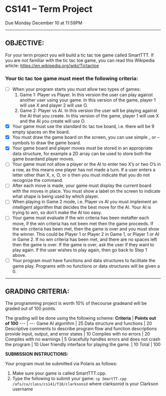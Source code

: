 # CS141 – Term Project
Due Monday December 10 at 11:59PM 

----

## OBJECTIVE:
For your term project you will build a tic tac toe game called SmartTTT. If you are not familiar with the tic tac toe game, you can read this Wikipedia article: https://en.wikipedia.org/wiki/Tictactoe

### Your tic tac toe game must meet the following criteria:
- [ ] When your program starts you must allow two types of games:
	1. Game 1: Player vs Player. In this version the user can play against another user using your game. In this version of the game, player 1 will use X and player 2 will use O.
	2. Game 2: Player vs AI. In this version the user will be playing against the AI that you create. In this version of the game, player 1 will use X and the AI you create will use O.
- [X] Your game must use the standard tic tac toe board, i.e. there will be 9 empty spaces on the board.
- [X] You must draw the game board on the screen, you can use simple _ or – symbols to draw the game board. 
- [X] Your game board and player moves must be stored in an appropriate data structure, for example a 2D array can be used to store both the game boardand player moves.
- [ ] Your game must not allow a player or the AI to enter two X’s or two O’s in a row, as this means one player has not made a turn. If a user enters a letter other than X, x, O, or o then you must indicate that you do not recognize the command. 
- [ ] After each move is made, your game must display the current board with the moves in place. You  must  show  a  label  on  the  screen  to  indicate  what  shape  is  being  used  by which player.
- [ ] When  playing  in  Game  2  mode,  i.e. Player  vs AI  you  must  implement  an intelligent algorithm that decides the best move for the AI. Your AI is trying to win, so don’t make the AI too easy.
- [ ] Your  game must evaluate  if  the  win  criteria  has  been metafter  each  move,  if the  win criteria has not been met then the game proceeds. If the win criteria has been met, then the game is over and you must show the winner. This could be Player 1 or Player 2 in Game 1, or Player 1 or AI in Game 2. If no win criteria has been met, and there are no spaces left then the game is over. If the game is over, ask the user if they want to play again. If the user wishes to play again, then go back to Step 1 above. 
- [ ] Your  program  must  have  functions  and  data  structures  to  facilitate  the  game  play. Programs with no functions or data structures will be given a 0. 

----

## GRADING CRITERIA:
The programming project is worth 10% of thecourse gradeand will be graded out of 100 points.

The grading will be done using the following scheme:
**Criteria** | **Points out of 100**
--- | ---
Game AI algorithm | 25
Data structure and functions | 20
Descriptive comments to describe program flow and function descriptions provide input, output, and error states | 10
Compiles with no errors | 20
Compiles with no warnings | 5
Gracefully handles errors and does not crash the program | 10
User friendly interface for playing the game. | 10
Total | 100

**SUBMISSION INSTRUCTIONS:**

Your program must be submitted via Polaris as follows:
1. Make sure your game is called SmartTTT.cpp.
2. Type the following to submit your game: `cp SmartTT.cpp /afs/cu/class/cs141/f18/clarksonid` where clarksonid is your Clarkson username
